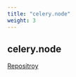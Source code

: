 ```yaml
---
title: "celery.node"
weight: 3
---
```


## celery.node
[Repositroy](https://github.com/actumn/celery.node)


